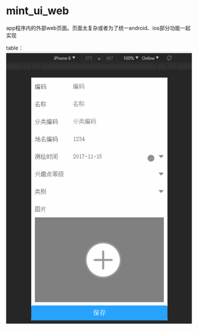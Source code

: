# mint_ui_web
app程序内的外部web页面。页面太复杂或者为了统一android、ios部分功能一起实现

table：
![image](https://github.com/strangerDemon/mint_ui_web/blob/master/gif/indexTable.gif ) 
